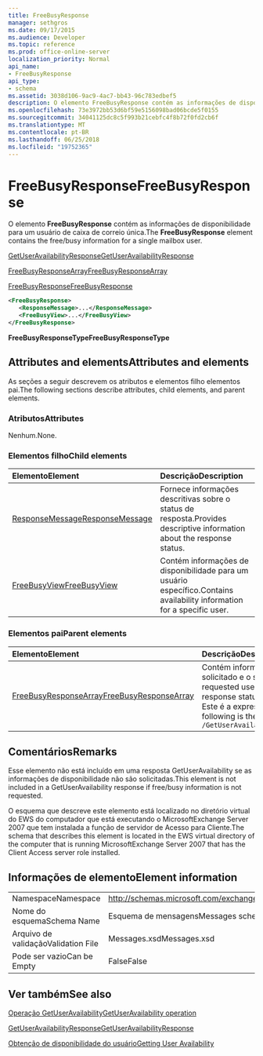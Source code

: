 ```yaml
---
title: FreeBusyResponse
manager: sethgros
ms.date: 09/17/2015
ms.audience: Developer
ms.topic: reference
ms.prod: office-online-server
localization_priority: Normal
api_name:
- FreeBusyResponse
api_type:
- schema
ms.assetid: 3038d106-9ac9-4ac7-bb43-96c783edbef5
description: O elemento FreeBusyResponse contém as informações de disponibilidade para um usuário de caixa de correio única.
ms.openlocfilehash: 73e3972bb53d6bf59e5156098bad06bcde5f0155
ms.sourcegitcommit: 34041125dc8c5f993b21cebfc4f8b72f0fd2cb6f
ms.translationtype: MT
ms.contentlocale: pt-BR
ms.lasthandoff: 06/25/2018
ms.locfileid: "19752365"
---
```

# <a name="freebusyresponse"></a><span data-ttu-id="76166-103">FreeBusyResponse</span><span class="sxs-lookup"><span data-stu-id="76166-103">FreeBusyResponse</span></span>

<span data-ttu-id="76166-104">O elemento **FreeBusyResponse** contém as informações de disponibilidade para um usuário de caixa de correio única.</span><span class="sxs-lookup"><span data-stu-id="76166-104">The **FreeBusyResponse** element contains the free/busy information for a single mailbox user.</span></span> 
  
[<span data-ttu-id="76166-105">GetUserAvailabilityResponse</span><span class="sxs-lookup"><span data-stu-id="76166-105">GetUserAvailabilityResponse</span></span>](getuseravailabilityresponse.md)
  
[<span data-ttu-id="76166-106">FreeBusyResponseArray</span><span class="sxs-lookup"><span data-stu-id="76166-106">FreeBusyResponseArray</span></span>](freebusyresponsearray.md)
  
[<span data-ttu-id="76166-107">FreeBusyResponse</span><span class="sxs-lookup"><span data-stu-id="76166-107">FreeBusyResponse</span></span>](freebusyresponse.md)
  
```xml
<FreeBusyResponse>
   <ResponseMessage>...</ResponseMessage>
   <FreeBusyView>...</FreeBusyView>
</FreeBusyResponse>
```

 <span data-ttu-id="76166-108">**FreeBusyResponseType**</span><span class="sxs-lookup"><span data-stu-id="76166-108">**FreeBusyResponseType**</span></span>
## <a name="attributes-and-elements"></a><span data-ttu-id="76166-109">Attributes and elements</span><span class="sxs-lookup"><span data-stu-id="76166-109">Attributes and elements</span></span>

<span data-ttu-id="76166-110">As seções a seguir descrevem os atributos e elementos filho elementos pai.</span><span class="sxs-lookup"><span data-stu-id="76166-110">The following sections describe attributes, child elements, and parent elements.</span></span>
  
### <a name="attributes"></a><span data-ttu-id="76166-111">Atributos</span><span class="sxs-lookup"><span data-stu-id="76166-111">Attributes</span></span>

<span data-ttu-id="76166-112">Nenhum.</span><span class="sxs-lookup"><span data-stu-id="76166-112">None.</span></span>
  
### <a name="child-elements"></a><span data-ttu-id="76166-113">Elementos filho</span><span class="sxs-lookup"><span data-stu-id="76166-113">Child elements</span></span>

|<span data-ttu-id="76166-114">**Elemento**</span><span class="sxs-lookup"><span data-stu-id="76166-114">**Element**</span></span>|<span data-ttu-id="76166-115">**Descrição**</span><span class="sxs-lookup"><span data-stu-id="76166-115">**Description**</span></span>|
|:-----|:-----|
|[<span data-ttu-id="76166-116">ResponseMessage</span><span class="sxs-lookup"><span data-stu-id="76166-116">ResponseMessage</span></span>](responsemessage.md) <br/> |<span data-ttu-id="76166-117">Fornece informações descritivas sobre o status de resposta.</span><span class="sxs-lookup"><span data-stu-id="76166-117">Provides descriptive information about the response status.</span></span>  <br/> |
|[<span data-ttu-id="76166-118">FreeBusyView</span><span class="sxs-lookup"><span data-stu-id="76166-118">FreeBusyView</span></span>](freebusyview.md) <br/> |<span data-ttu-id="76166-119">Contém informações de disponibilidade para um usuário específico.</span><span class="sxs-lookup"><span data-stu-id="76166-119">Contains availability information for a specific user.</span></span>  <br/> |
   
### <a name="parent-elements"></a><span data-ttu-id="76166-120">Elementos pai</span><span class="sxs-lookup"><span data-stu-id="76166-120">Parent elements</span></span>

|<span data-ttu-id="76166-121">**Elemento**</span><span class="sxs-lookup"><span data-stu-id="76166-121">**Element**</span></span>|<span data-ttu-id="76166-122">**Descrição**</span><span class="sxs-lookup"><span data-stu-id="76166-122">**Description**</span></span>|
|:-----|:-----|
|[<span data-ttu-id="76166-123">FreeBusyResponseArray</span><span class="sxs-lookup"><span data-stu-id="76166-123">FreeBusyResponseArray</span></span>](freebusyresponsearray.md) <br/> |<span data-ttu-id="76166-124">Contém informações de disponibilidade dos usuários solicitado e o status de resposta.</span><span class="sxs-lookup"><span data-stu-id="76166-124">Contains the requested users' availability information and the response status.</span></span>  <br/> <span data-ttu-id="76166-125">Este é a expressão XPath para esse elemento:</span><span class="sxs-lookup"><span data-stu-id="76166-125">The following is the XPath expression to this element:</span></span>  <br/>  `/GetUserAvailabilityResponse/FreeBusyResponseArray` <br/> |
   
## <a name="remarks"></a><span data-ttu-id="76166-126">Comentários</span><span class="sxs-lookup"><span data-stu-id="76166-126">Remarks</span></span>

<span data-ttu-id="76166-127">Esse elemento não está incluído em uma resposta GetUserAvailability se as informações de disponibilidade não são solicitadas.</span><span class="sxs-lookup"><span data-stu-id="76166-127">This element is not included in a GetUserAvailability response if free/busy information is not requested.</span></span>
  
<span data-ttu-id="76166-128">O esquema que descreve este elemento está localizado no diretório virtual do EWS do computador que está executando o MicrosoftExchange Server 2007 que tem instalada a função de servidor de Acesso para Cliente.</span><span class="sxs-lookup"><span data-stu-id="76166-128">The schema that describes this element is located in the EWS virtual directory of the computer that is running MicrosoftExchange Server 2007 that has the Client Access server role installed.</span></span>
  
## <a name="element-information"></a><span data-ttu-id="76166-129">Informações de elemento</span><span class="sxs-lookup"><span data-stu-id="76166-129">Element information</span></span>

|||
|:-----|:-----|
|<span data-ttu-id="76166-130">Namespace</span><span class="sxs-lookup"><span data-stu-id="76166-130">Namespace</span></span>  <br/> |http://schemas.microsoft.com/exchange/services/2006/messages  <br/> |
|<span data-ttu-id="76166-131">Nome do esquema</span><span class="sxs-lookup"><span data-stu-id="76166-131">Schema Name</span></span>  <br/> |<span data-ttu-id="76166-132">Esquema de mensagens</span><span class="sxs-lookup"><span data-stu-id="76166-132">Messages schema</span></span>  <br/> |
|<span data-ttu-id="76166-133">Arquivo de validação</span><span class="sxs-lookup"><span data-stu-id="76166-133">Validation File</span></span>  <br/> |<span data-ttu-id="76166-134">Messages.xsd</span><span class="sxs-lookup"><span data-stu-id="76166-134">Messages.xsd</span></span>  <br/> |
|<span data-ttu-id="76166-135">Pode ser vazio</span><span class="sxs-lookup"><span data-stu-id="76166-135">Can be Empty</span></span>  <br/> |<span data-ttu-id="76166-136">False</span><span class="sxs-lookup"><span data-stu-id="76166-136">False</span></span>  <br/> |
   
## <a name="see-also"></a><span data-ttu-id="76166-137">Ver também</span><span class="sxs-lookup"><span data-stu-id="76166-137">See also</span></span>



[<span data-ttu-id="76166-138">Operação GetUserAvailability</span><span class="sxs-lookup"><span data-stu-id="76166-138">GetUserAvailability operation</span></span>](getuseravailability-operation.md)
  
[<span data-ttu-id="76166-139">GetUserAvailabilityResponse</span><span class="sxs-lookup"><span data-stu-id="76166-139">GetUserAvailabilityResponse</span></span>](getuseravailabilityresponse.md)


[<span data-ttu-id="76166-140">Obtenção de disponibilidade do usuário</span><span class="sxs-lookup"><span data-stu-id="76166-140">Getting User Availability</span></span>](http://msdn.microsoft.com/library/d4133fcb-9b0f-4e6b-aadf-a389da83516a%28Office.15%29.aspx)

